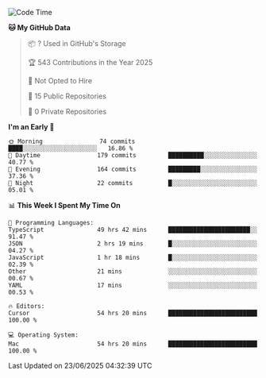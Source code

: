 <!--START_SECTION:waka-->
![Code Time](http://img.shields.io/badge/Code%20Time-7%2C217%20hrs%2041%20mins-blue)

**🐱 My GitHub Data** 

> 📦 ? Used in GitHub's Storage 
 > 
> 🏆 543 Contributions in the Year 2025
 > 
> 🚫 Not Opted to Hire
 > 
> 📜 15 Public Repositories 
 > 
> 🔑 0 Private Repositories 
 > 
**I'm an Early 🐤** 

```text
🌞 Morning                74 commits          ████░░░░░░░░░░░░░░░░░░░░░   16.86 % 
🌆 Daytime                179 commits         ██████████░░░░░░░░░░░░░░░   40.77 % 
🌃 Evening                164 commits         █████████░░░░░░░░░░░░░░░░   37.36 % 
🌙 Night                  22 commits          █░░░░░░░░░░░░░░░░░░░░░░░░   05.01 % 
```


📊 **This Week I Spent My Time On** 

```text
💬 Programming Languages: 
TypeScript               49 hrs 42 mins      ███████████████████████░░   91.47 % 
JSON                     2 hrs 19 mins       █░░░░░░░░░░░░░░░░░░░░░░░░   04.27 % 
JavaScript               1 hr 18 mins        █░░░░░░░░░░░░░░░░░░░░░░░░   02.39 % 
Other                    21 mins             ░░░░░░░░░░░░░░░░░░░░░░░░░   00.67 % 
YAML                     17 mins             ░░░░░░░░░░░░░░░░░░░░░░░░░   00.53 % 

🔥 Editors: 
Cursor                   54 hrs 20 mins      █████████████████████████   100.00 % 

💻 Operating System: 
Mac                      54 hrs 20 mins      █████████████████████████   100.00 % 
```


 Last Updated on 23/06/2025 04:32:39 UTC
<!--END_SECTION:waka-->

